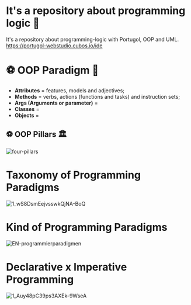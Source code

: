 #  It's a repository about programming logic 🔢
It's a repository about programming-logic with Portugol, OOP and UML.
https://portugol-webstudio.cubos.io/ide

# ⚽ OOP Paradigm 🔢

- **Attributes** = features, models and adjectives;
- **Methods** = verbs, actions (functions and tasks) and instruction sets;
- **Args (Arguments or parameter)** = 
- **Classes** = 
- **Objects** = 

## ⚽ OOP Pillars 🏛️
![four-pillars](https://user-images.githubusercontent.com/61624336/112904629-98b3b700-90bf-11eb-99d4-5792544ed9d5.jpg)

# Taxonomy of Programming Paradigms

![1_wS8DsmEejvsswkQjNA-BoQ](https://user-images.githubusercontent.com/61624336/112913592-5ba3f080-90d0-11eb-9d4a-8eaa8558eabe.png)

# Kind of Programming Paradigms
![EN-programmierparadigmen](https://user-images.githubusercontent.com/61624336/113014519-0957e380-9153-11eb-97ea-a2e47dcfe8ff.jpg)

# Declarative x Imperative Programming
![1_Auy48pC39ps3AXEk-9WseA](https://user-images.githubusercontent.com/61624336/113073244-2adebc80-919f-11eb-9260-bb420027b43c.png)
